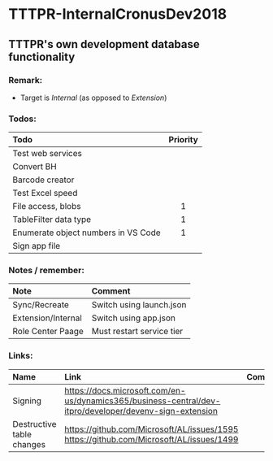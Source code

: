 # TTTPR-InternalCronusDev2018
## TTTPR's own development database functionality

### Remark:
- Target is *Internal* (as opposed to *Extension*)

### Todos:
| Todo | Priority |
| :---- | :------: |
| Test web services
| Convert BH
| Barcode creator
| Test Excel speed
| File access, blobs | 1
| TableFilter data type | 1
| Enumerate object numbers in VS Code | 1
| Sign app file

### Notes / remember:
| Note | Comment |
|:---- | :------ |
| Sync/Recreate | Switch using launch.json
| Extension/Internal | Switch using app.json
| Role Center Paage | Must restart service tier

### Links:
| Name | Link | Comment |
|:---- | :--- | :------ |
| Signing | https://docs.microsoft.com/en-us/dynamics365/business-central/dev-itpro/developer/devenv-sign-extension
| Destructive table changes | https://github.com/Microsoft/AL/issues/1595 https://github.com/Microsoft/AL/issues/1499
